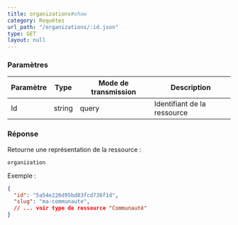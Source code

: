 ```yaml
---
title: organizations#show
category: Requêtes
url_path: "/organizations/:id.json"
type: GET
layout: null
---
```


### Paramètres

| Paramètre | **Type** | Mode de transmission | Description                |
| --------- | -------- | -------------------- | -------------------------- |
| Id        | string   | query                | Identifiant de la ressource |

### Réponse

Retourne une représentation de la ressource :

```
organization
```

Exemple :

```json
{
  "id": "5a54e226d95bd83fcd736f1d",
  "slug": "ma-communaute",
  // ... voir type de ressource "Communauté"
}
```
